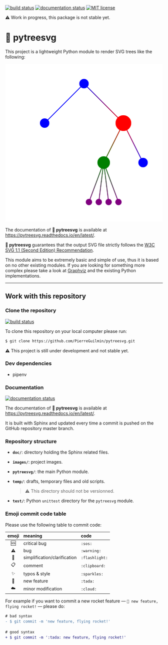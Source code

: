 [![build status](https://travis-ci.com/PierreGuilmin/pytreesvg.svg?branch=master)](https://travis-ci.com/PierreGuilmin/pytreesvg)
[![documentation status](https://readthedocs.org/projects/pytreesvg/badge/?version=latest)](https://pytreesvg.readthedocs.io/en/latest/?badge=latest)
[![MIT license](https://img.shields.io/github/license/PierreGuilmin/pytreesvg.svg)](https://github.com/PierreGuilmin/pytreesvg/blob/master/LICENSE)

:warning: Work in progress, this package is not stable yet.

# :herb: pytreesvg

This project is a lightweight Python module to render SVG trees like the following:

<!-- top centered demo image -->
<p align="center">
    <img alt="basic tree" src="images/basic_tree.svg">
</p>

The documentation of **:herb: pytreesvg** is available at https://pytreesvg.readthedocs.io/en/latest/.

**:herb: pytreesvg** guarantees that the output SVG file strictly follows the [W3C SVG 1.1 (Second Edition) Recommendation](https://www.w3.org/TR/2011/REC-SVG11-20110816/).

This module aims to be extremely basic and simple of use, thus it is based on no other existing modules. If you are looking for something more complex please take a look at [Graphviz](https://www.graphviz.org/) and the existing Python implementations.

***

## Work with this repository

### Clone the repository

[![build status](https://travis-ci.com/PierreGuilmin/pytreesvg.svg?branch=master)](https://travis-ci.com/PierreGuilmin/pytreesvg)

To clone this repository on your local computer please run:
```bash
$ git clone https://github.com/PierreGuilmin/pytreesvg.git
```

:warning: This project is still under development and not stable yet.

### Dev dependencies

- pipenv

### Documentation

[![documentation status](https://readthedocs.org/projects/pytreesvg/badge/?version=latest)](https://pytreesvg.readthedocs.io/en/latest/?badge=latest)

The documentation of **:herb: pytreesvg** is available at https://pytreesvg.readthedocs.io/en/latest/.

It is built with Sphinx and updated every time a commit is pushed on the GitHub repository master branch.

### Repository structure
- **`doc/`**: directory holding the Sphinx related files.

- **`images/`**: project images.

- **`pytreesvg/`**: the main Python module.

- **`temp/`**: drafts, temporary files and old scripts.
  > :warning: This directory should not be versionned.

- **`test/`**: Python `unittest` directory for the `pytreesvg` module.

### Emoji commit code table

Please use the following table to commit code:

| emoji        | meaning                      | code           |
| :----------: | :--------------------------- | :------------- |
| :sos:        | critical bug                 | `:sos:`        |
| :warning:    | bug                          | `:warning:`    |
| :flashlight: | simplification/clarification | `:flashlight:` |
| :clipboard:  | comment                      | `:clipboard:`  |
| :sparkles:   | typos & style                | `:sparkles:`   |
| :tada:       | new feature                  | `:tada:`       |
| :cloud:      | minor modification           | `:cloud:`      |

For example if you want to commit a new rocket feature — `🎉 new feature, flying rocket!` — please do:
```diff
# bad syntax
- $ git commit -m 'new feature, flying rocket!'

# good syntax
+ $ git commit -m ':tada: new feature, flying rocket!'
```
